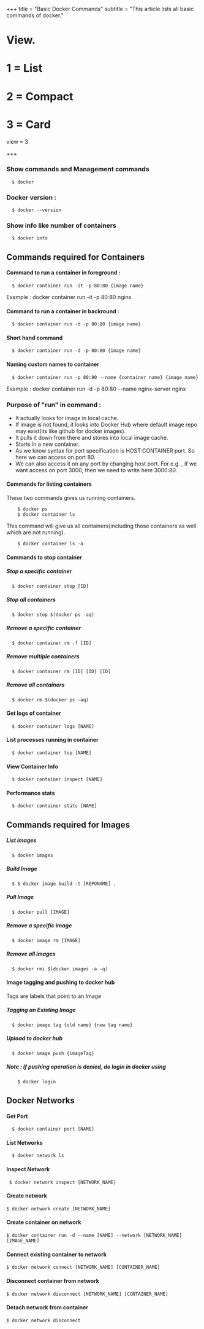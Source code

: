 +++
title = "Basic Docker Commands"
subtitle = "This article lists all basic commands of docker."


# View.
#   1 = List
#   2 = Compact
#   3 = Card
view = 3

+++

### Show commands and Management commands

      $ docker

### Docker version :

      $ docker --version

### Show info like number of containers

      $ docker info

## Commands required for Containers

#### Command to run a container in foreground :

      $ docker container run -it -p 80:80 {image name}

Example : docker container run -it -p 80:80 nginx

#### Command to run a container in backround :

      $ docker container run -d -p 80:80 {image name}

#### Short hand command

      $ docker container run -d -p 80:80 {image name}

#### Naming custom names to container

      $ docker container run -p 80:80 --name {container name} {image name}

Example : docker container run -d -p 80:80 --name nginx-server nginx

### Purpose of "run" in command :

- It actually looks for image in local cache.
- If image is not found, it looks into Docker Hub where default image repo may exist(its like github for docker images).
- It pulls it down from there and stores into local image cache.
- Starts in a new container.
- As we know syntax for port specification is HOST:CONTAINER port. So here we can access on port 80.
- We can also access it on any port by changing host port. For e.g. , if we want access on port 3000, then we need to write here 3000:80.

#### Commands for listing containers

These two commands gives us running containers.

        $ docker ps
        $ docker container ls

This command will give us all containers(including those containers as well which are not running).

        $ docker container ls -a

#### Commands to stop container

##### Stop a specific container

      $ docker container stop [ID]

##### Stop all containers

      $ docker stop $(docker ps -aq)

##### Remove a specific container

      $ docker container rm -f [ID]

##### Remove multiple containers

      $ docker container rm [ID] [ID] [ID]

##### Remove all containers

      $ docker rm $(docker ps -aq)

#### Get logs of container

      $ docker container logs [NAME]

#### List processes running in container

      $ docker container top [NAME]

#### View Container Info

      $ docker container inspect [NAME]

#### Performance stats

      $ docker container stats [NAME]

## Commands required for Images

##### List images

      $ docker images

##### Build Image

      $ $ docker image build -t [REPONAME] .

##### Pull Image

      $ docker pull [IMAGE]

##### Remove a specific image

      $ docker image rm [IMAGE]

##### Remove all images

      $ docker rmi $(docker images -a -q)

#### Image tagging and pushing to docker hub

Tags are labels that point to an Image

##### Tagging an Existing Image

      $ docker image tag {old name} {new tag name}

##### Upload to docker hub

      $ docker image push {imageTag}

##### Note : If pushing operation is denied, do login in docker using

        $ docker login

## Docker Networks

#### Get Port

      $ docker container port [NAME]

#### List Networks

      $ docker network ls

#### Inspect Network

     $ docker network inspect [NETWORK_NAME]

#### Create network

    $ docker network create [NETWORK_NAME]

#### Create container on network

    $ docker container run -d --name [NAME] --network [NETWORK_NAME] [IMAGE_NAME]

#### Connect existing container to network

    $ docker network connect [NETWORK_NAME] [CONTAINER_NAME]

#### Disconnect container from network

    $ docker network disconnect [NETWORK_NAME] [CONTAINER_NAME]

#### Detach network from container

    $ docker network disconnect
